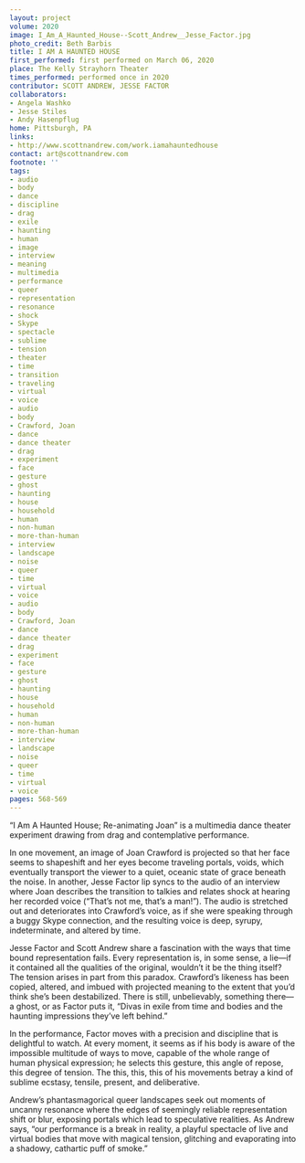 ```yaml
---
layout: project
volume: 2020
image: I_Am_A_Haunted_House--Scott_Andrew__Jesse_Factor.jpg
photo_credit: Beth Barbis
title: I AM A HAUNTED HOUSE
first_performed: first performed on March 06, 2020
place: The Kelly Strayhorn Theater
times_performed: performed once in 2020
contributor: SCOTT ANDREW, JESSE FACTOR
collaborators:
- Angela Washko
- Jesse Stiles
- Andy Hasenpflug
home: Pittsburgh, PA
links:
- http://www.scottnandrew.com/work.iamahauntedhouse
contact: art@scottnandrew.com
footnote: ''
tags:
- audio
- body
- dance
- discipline
- drag
- exile
- haunting
- human
- image
- interview
- meaning
- multimedia
- performance
- queer
- representation
- resonance
- shock
- Skype
- spectacle
- sublime
- tension
- theater
- time
- transition
- traveling
- virtual
- voice
- audio
- body
- Crawford, Joan
- dance
- dance theater
- drag
- experiment
- face
- gesture
- ghost
- haunting
- house
- household
- human
- non-human
- more-than-human
- interview
- landscape
- noise
- queer
- time
- virtual
- voice
- audio
- body
- Crawford, Joan
- dance
- dance theater
- drag
- experiment
- face
- gesture
- ghost
- haunting
- house
- household
- human
- non-human
- more-than-human
- interview
- landscape
- noise
- queer
- time
- virtual
- voice
pages: 568-569
---
```


“I Am A Haunted House; Re-animating Joan” is a multimedia dance theater experiment drawing from drag and contemplative performance. 

In one movement, an image of Joan Crawford is projected so that her face seems to shapeshift and her eyes become traveling portals, voids, which eventually transport the viewer to a quiet, oceanic state of grace beneath the noise. In another, Jesse Factor lip syncs to the audio of an interview where Joan describes the transition to talkies and relates shock at hearing her recorded voice (“That’s not me, that’s a man!”). The audio is stretched out and deteriorates into Crawford’s voice, as if she were speaking through a buggy Skype connection, and the resulting voice is deep, syrupy, indeterminate, and altered by time.

Jesse Factor and Scott Andrew share a fascination with the ways that time bound representation fails. Every representation is, in some sense, a lie—if it contained all the qualities of the original, wouldn’t it be the thing itself? The tension arises in part from this paradox. Crawford’s likeness has been copied, altered, and imbued with projected meaning to the extent that you’d think she’s been destabilized. There is still, unbelievably, something there—a ghost, or as Factor puts it, “Divas in exile from time and bodies and the haunting impressions they’ve left behind.”

In the performance, Factor moves with a precision and discipline that is delightful to watch. At every moment, it seems as if his body is aware of the impossible multitude of ways to move, capable of the whole range of human physical expression; he selects this gesture, this angle of repose, this degree of tension. The this, this, this of his movements betray a kind of sublime ecstasy, tensile, present, and deliberative.

Andrew’s phantasmagorical queer landscapes seek out moments of uncanny resonance where the edges of seemingly reliable representation shift or blur, exposing portals which lead to speculative realities. As Andrew says, “our performance is a break in reality, a playful spectacle of live and virtual bodies that move with magical tension, glitching and evaporating into a shadowy, cathartic puff of smoke.”